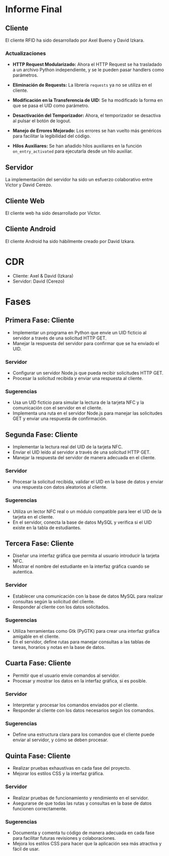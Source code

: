 # Informe Final

## Cliente

El cliente RFID ha sido desarrollado por Axel Bueno y David Izkara.

### Actualizaciones

- **HTTP Request Modularizado:** Ahora el HTTP Request se ha trasladado a un archivo Python independiente, y se le pueden pasar handlers como parámetros.
  
- **Eliminación de Requests:** La librería `requests` ya no se utiliza en el cliente.

- **Modificación en la Transferencia de UID:** Se ha modificado la forma en que se pasa el UID como parámetro.

- **Desactivación del Temporizador:** Ahora, el temporizador se desactiva al pulsar el botón de logout.

- **Manejo de Errores Mejorado:** Los errores se han vuelto más genéricos para facilitar la legibilidad del código.

- **Hilos Auxiliares:** Se han añadido hilos auxiliares en la función `on_entry_activated` para ejecutarla desde un hilo auxiliar.

## Servidor

La implementación del servidor ha sido un esfuerzo colaborativo entre Victor y David Cerezo.

## Cliente Web

El cliente web ha sido desarrollado por Victor.

## Cliente Android

El cliente Android ha sido hábilmente creado por David Izkara.

# CDR
- Cliente: Axel & David (Izkara)
- Servidor: David (Cerezo)

# Fases

## Primera Fase: Cliente

- Implementar un programa en Python que envíe un UID ficticio al servidor a través de una solicitud HTTP GET.
- Manejar la respuesta del servidor para confirmar que se ha enviado el UID.

### Servidor

- Configurar un servidor Node.js que pueda recibir solicitudes HTTP GET.
- Procesar la solicitud recibida y enviar una respuesta al cliente.

### Sugerencias

- Usa un UID ficticio para simular la lectura de la tarjeta NFC y la comunicación con el servidor en el cliente.
- Implementa una ruta en el servidor Node.js para manejar las solicitudes GET y enviar una respuesta de confirmación.

## Segunda Fase: Cliente

- Implementar la lectura real del UID de la tarjeta NFC.
- Enviar el UID leído al servidor a través de una solicitud HTTP GET.
- Manejar la respuesta del servidor de manera adecuada en el cliente.

### Servidor

- Procesar la solicitud recibida, validar el UID en la base de datos y enviar una respuesta con datos aleatorios al cliente.

### Sugerencias

- Utiliza un lector NFC real o un módulo compatible para leer el UID de la tarjeta en el cliente.
- En el servidor, conecta la base de datos MySQL y verifica si el UID existe en la tabla de estudiantes.

## Tercera Fase: Cliente

- Diseñar una interfaz gráfica que permita al usuario introducir la tarjeta NFC.
- Mostrar el nombre del estudiante en la interfaz gráfica cuando se autentica.

### Servidor

- Establecer una comunicación con la base de datos MySQL para realizar consultas según la solicitud del cliente.
- Responder al cliente con los datos solicitados.

### Sugerencias

- Utiliza herramientas como Gtk (PyGTK) para crear una interfaz gráfica amigable en el cliente.
- En el servidor, define rutas para manejar consultas a las tablas de tareas, horarios y notas en la base de datos.

## Cuarta Fase: Cliente

- Permitir que el usuario envíe comandos al servidor.
- Procesar y mostrar los datos en la interfaz gráfica, si es posible.

### Servidor

- Interpretar y procesar los comandos enviados por el cliente.
- Responder al cliente con los datos necesarios según los comandos.

### Sugerencias

- Define una estructura clara para los comandos que el cliente puede enviar al servidor, y cómo se deben procesar.

## Quinta Fase: Cliente

- Realizar pruebas exhaustivas en cada fase del proyecto.
- Mejorar los estilos CSS y la interfaz gráfica.

### Servidor

- Realizar pruebas de funcionamiento y rendimiento en el servidor.
- Asegurarse de que todas las rutas y consultas en la base de datos funcionen correctamente.

### Sugerencias

- Documenta y comenta tu código de manera adecuada en cada fase para facilitar futuras revisiones y colaboraciones.
- Mejora los estilos CSS para hacer que la aplicación sea más atractiva y fácil de usar.

